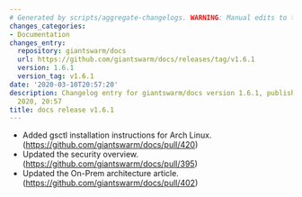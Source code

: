 ```yaml
---
# Generated by scripts/aggregate-changelogs. WARNING: Manual edits to this files will be overwritten.
changes_categories:
- Documentation
changes_entry:
  repository: giantswarm/docs
  url: https://github.com/giantswarm/docs/releases/tag/v1.6.1
  version: 1.6.1
  version_tag: v1.6.1
date: '2020-03-10T20:57:20'
description: Changelog entry for giantswarm/docs version 1.6.1, published on 10 March
  2020, 20:57
title: docs release v1.6.1
---
```


- Added gsctl installation instructions for Arch Linux. (https://github.com/giantswarm/docs/pull/420)
- Updated the security overview. (https://github.com/giantswarm/docs/pull/395)
- Updated the On-Prem architecture article. (https://github.com/giantswarm/docs/pull/402)
